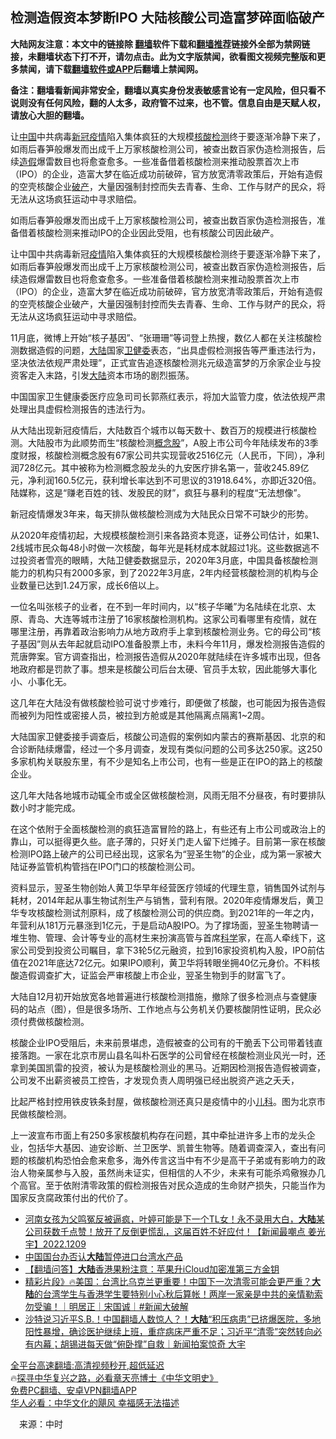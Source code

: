  <!-- 面包屑导航 --> <h2>检测造假资本梦断IPO 大陆核酸公司造富梦碎面临破产</h2> <p class="notice"><b>大陆网友注意：本文中的链接除 <a href="https://github.com/bannedbook/fanqiang" >翻墙</a>软件下载和<a href="https://github.com/killgcd/justmysocks/blob/master/README.md">翻墙推荐</a>链接外全部为禁网链接，未翻墙状态下打不开，请勿点击。此为文字版禁闻，欲看图文视频完整版和更多禁闻，请下载<a href="https://github.com/bannedbook/fanqiang">翻墙软件或APP</a>后翻墙上禁闻网。</p><p>备注：翻墙看新闻非常安全，翻墙以真实身份发表敏感言论有一定风险，但只看不说则没有任何风险，翻的人太多，政府管不过来，也不管。信息自由是天赋人权，请放心大胆的翻墙。</b></p>  <div class="entry"> <p id="summary">让<span class='wp_keywordlink_affiliate'><a href="https://www.bannedbook.org/" title="中国" target="_blank">中国</a></span>中共病毒<a href="https://www.bannedbook.org/bnews/tag/%e6%96%b0%e5%86%a0%e7%96%ab%e6%83%85/" class="st_tag internal_tag" rel="tag" title="标签 新冠疫情 下的日志">新冠疫情</a>陷入集体疯狂的大规模<a href="https://www.bannedbook.org/bnews/tag/%E6%A0%B8%E9%85%B8%E6%A3%80%E6%B5%8B/" class="st_tag internal_tag" rel="tag" title="标签 核酸检测 下的日志">核酸检测</a>终于要逐渐冷静下来了，如雨后春笋般爆发而出成千上万家核酸检测公司，被查出数百家伪造检测报告，后续<a href="https://www.bannedbook.org/bnews/tag/%e9%80%a0%e5%81%87/" class="st_tag internal_tag" rel="tag" title="标签 造假 下的日志">造假</a>爆雷数目也将愈查愈多。一些准备借着核酸检测来推动股票首次上市（IPO）的企业，造富大梦在临近成功前破碎，官方放宽清零政策后，开始有造假的空壳核酸企业<a href="https://www.bannedbook.org/bnews/tag/%e7%a0%b4%e4%ba%a7/" class="st_tag internal_tag" rel="tag" title="标签 破产 下的日志">破产</a>，大量因强制封控而失去青春、生命、工作与财产的民众，将无法从这场疯狂运动中寻求赔偿。</p> <p id="conimg">如雨后春笋般爆发而出成千上万家核酸检测公司，被查出数百家伪造检测报告，准备借着核酸检测来推动IPO的企业因此受阻，也有核酸公司因此破产。</p> <p>让中国中共病毒新冠<a href="https://www.bannedbook.org/bnews/tag/%E7%96%AB%E6%83%85/" class="st_tag internal_tag" rel="tag" title="标签 疫情 下的日志">疫情</a>陷入集体疯狂的大规模核酸检测终于要逐渐冷静下来了，如雨后春笋般爆发而出成千上万家核酸检测公司，被查出数百家伪造检测报告，后续造假爆雷数目也将愈查愈多。一些准备借着核酸检测来推动股票首次上市（IPO）的企业，造富大梦在临近成功前破碎，官方放宽清零政策后，开始有造假的空壳核酸企业破产，大量因强制封控而失去青春、生命、工作与财产的民众，将无法从这场疯狂运动中寻求赔偿。</p> <p>11月底，微博上开始“核子基因”、“张珊珊”等词登上热搜，数亿人都在关注核酸检测数据造假的问题，<span class='wp_keywordlink_affiliate'><a href="https://www.bannedbook.org/" title="大陆" target="_blank">大陆</a></span>国家<a href="https://www.bannedbook.org/bnews/tag/%E5%8D%AB%E5%81%A5%E5%A7%94/" class="st_tag internal_tag" rel="tag" title="标签 卫健委 下的日志">卫健委</a>表态，“出具虚假检测报告等严重违法行为，坚决依法依规严肃处理”，正式宣告追逐核酸检测兆元级造富梦的万余家企业与投资客走入末路，引发<a href="https://www.bannedbook.org/bnews/tag/%e5%a4%a7%e9%99%86/" class="st_tag internal_tag" rel="tag" title="标签 大陆 下的日志">大陆</a>资本市场的剧烈振荡。</p> <p>中国国家卫生健康委医疗应急司司长郭燕红表示，将加大监管力度，依法依规严肃处理出具虚假检测报告的违法行为。</p>  <p>从大陆出现新冠疫情后，大陆数百个城市以每天数十、数百万的规模进行核酸检测。大陆股市为此顺势而生“核酸检测<a href="https://www.bannedbook.org/bnews/tag/%E6%A6%82%E5%BF%B5%E8%82%A1/" class="st_tag internal_tag" rel="tag" title="标签 概念股 下的日志">概念股</a>”，A股上市公司今年陆续发布的3季度财报，核酸检测概念股有67家公司共实现营收2516亿元（人民币，下同），净利润728亿元。其中被称为检测概念股龙头的九安医疗排名第一，营收245.89亿元，净利润160.5亿元，获利增长率达到不可思议的31918.64%，亦即近320倍。陆媒称，这是“赚老百姓的钱、发股民的财”，疯狂与暴利的程度“无法想像”。</p> <p>新冠疫情爆发3年来，每天排队做核酸检测成为大陆民众日常不可缺少的形势。</p> <p>从2020年疫情初起，大规模核酸检测引来各路资本竞逐，证券公司估计，如果1、2线城市民众每48小时做一次核酸，每年光是耗材成本就超过1兆。这些数据逃不过投资者雪亮的眼睛，大陆卫健委数据显示，2020年3月底，中国具备核酸检测能力的机构只有2000多家，到了2022年3月底，2年内经营核酸检测的机构与企业数量已达到1.24万家，成长6倍以上。</p> <p>一位名叫张核子的业者，在不到一年时间内，以“核子华曦”为名陆续在北京、太原、青岛、大连等城市注册了16家核酸检测机构。这家公司看哪里有疫情，就在哪里注册，再靠着政治影响力从地方政府手上拿到核酸检测业务。它的母公司“核子基因”则从去年起就启动IPO准备股票上市，未料今年11月，爆发检测报告造假的荒唐弊案。官方调查指出，检测报告造假从2020年就陆续在许多城市出现，但各地政府都是罚款了事。想来是核酸公司后台太硬、官员手太软，因此能够大事化小、小事化无。</p> <p>这几年在大陆没有做核酸检验可说寸步难行，即便做了核酸，也可能因为报告造假而被列为阳性或密接人员，被拉到方舱或是其他隔离点隔离1~2周。</p>  <p>大陆国家卫健委接手调查后，核酸公司造假的案例如内蒙古的赛斯基因、北京的和合诊断陆续爆雷，经过一个多月调查，发现有类似问题的公司多达250家。这250多家机构关联股东里，有不少是知名上市公司，也有一些是正在IPO的路上的核酸企业。</p> <p>这几年大陆各地城市动辄全市或全区做核酸检测，风雨无阻不分昼夜，有时要排队数小时才能完成。</p> <p>在这个依附于全面核酸检测的疯狂造富冒险的路上，有些还有上市公司或政治上的靠山，可以挺得更久些。底子薄的，只好关门走人留下烂摊子。目前第一家在核酸检测IPO路上破产的公司已经出现，这家名为“翌圣生物”的企业，成为第一家被大陆证券监管机构管挡在IPO门口的核酸检测公司。</p> <p>资料显示，翌圣生物创始人黄卫华早年经营医疗领域的代理生意，销售国外试剂与耗材，2014年起从事生物试剂生产与销售，营利有限。2020年疫情爆发后，黄卫华专攻核酸检测试剂原料，成了核酸检测公司的供应商。到2021年的一年之内，年营利从181万元暴涨到1亿元，于是启动A股IPO。为了撑场面，翌圣生物聘请一堆生物、管理、会计等专业的高材生来扮演高管与首席<span class='wp_keywordlink'><a href="https://www.bannedbook.org/forum11/topic309.html" title="禁片：“科学”的棍子" target="_blank">科学</a></span>家，在高人牵线下，这家公司受到投资公司瞩目，拿下3轮5亿元融资，拉到16家投资机构入股，IPO前估值在2021年底达72亿元。如果IPO顺利，黄卫华将转眼坐拥40亿元身价。不料核酸造假调查扩大，证监会严审核酸上市企业，翌圣生物到手的财富飞了。</p> <p>大陆自12月初开始放宽各地普遍进行核酸检测措施，撤除了很多检测点与查健康码的站点（图），但是很多场所、工作地点与公务机关仍要核酸阴性证明，民众必须付费做核酸检测。</p>  <p>核酸企业IPO受阻后，未来前景堪虑，造假被查的公司有的干脆丢下公司带着钱直接落跑。一家在北京市房山县名叫朴石医学的公司曾经在核酸检测业风光一时，还拿到美国凯雷的投资，被认为是核酸检测业的黑马。近期因检测报告造假被调查，公司发不出薪资被员工控告，才发现负责人周明强已经出脱资产逃之夭夭，</p> <p>比起严格封控用铁皮铁条封屋，做核酸检测还真只是疫情中的小<a href="https://www.bannedbook.org/bnews/tag/%E5%84%BF%E7%A7%91/" class="st_tag internal_tag" rel="tag" title="标签 儿科 下的日志">儿科</a>。图为北京市民做核酸检测。</p> <p>上一波宣布市面上有250多家核酸机构存在问题，其中牵扯进许多上市的龙头企业，包括华大基因、迪安诊断、兰卫医学、凯普生物等。随着调查深入，查出有问题的核酸机构恐怕会愈来愈多，海外传言这当中有不少是高干子弟或有影响力的政治人物亲属参与入股，虽然尚未证实，但相信的人不少，未来有可能杀鸡儆猴办几个高官。至于依附清零政策的假检测报告对民众造成的生命财产损失，只能当作为国家反贪腐政策付出的代价了。</p> <!--<div id="taboola-mid-1"></div>--><ul class='op-related-articles' title='相关阅读'> <li><a href='https://www.bannedbook.org/bnews/sohnews/20221210/1821818.html' target='_blank'>河南女孩为父鸣冤反被逼疯，叶婷可能是下一个TL女！永不录用大白，<b>大陆</b>某公司获数千点赞！放开了反倒更慌乱，这届百姓不好应付！【新闻最嘲点 姜光宇】2022.1209</a></li> <li><a href='https://www.bannedbook.org/bnews/ssgc/20221210/1821770.html' target='_blank'>中国国台办否认<b>大陆</b>暂停进口台湾水产品</a></li> <li><a href='https://www.bannedbook.org/bnews/fanqiang/20221210/1821736.html' target='_blank'>【翻墙问答】<b>大陆</b>香港果粉注意：苹果升iCloud加密准第三方金钥</a></li> <li><a href='https://www.bannedbook.org/bnews/sohnews/20221209/1821649.html' target='_blank'>精彩片段》🔥美国：台湾比乌克兰更重要！中国下一次清零可能会更严重？<b>大陆</b>的台湾学生与香港学生要特别小心秋后算帐！两岸一家亲是中共的亲情勒索 勿受骗！｜明居正｜宋国诚｜#新闻大破解</a></li> <li><a href='https://www.bannedbook.org/bnews/sohnews/20221209/1821542.html' target='_blank'>沙特说习近平S.B.！中国翻墙人数惊人？！<b>大陆</b>“积压病患”已挤爆医院，多地阳性暴增，确诊医护继续上班，重症病床严重不足；习近平“清零”突然转向必有内幕；胡锡进每天做“俯卧撑”自救｜新闻拍案惊奇 大宇</a></li> </ul> <p class="texttj"> <a href="https://github.com/bannedbook/fanqiang/wiki/V2ray%E6%9C%BA%E5%9C%BA" target="_blank">全平台高速翻墙:高清视频秒开,超低延迟</a><br/> 🔥<a href="https://www.bannedbook.org/bnews/comments/20220808/1768773.html" target="_blank">探寻中华复兴之路，必看章天亮博士《中华文明史》</a><br/> <a href="https://github.com/bannedbook/fanqiang/wiki/%E7%A6%81%E9%97%BB%E7%BD%91%E5%AE%89%E5%8D%93%E7%BF%BB%E5%A2%99%E6%96%B0%E9%97%BBAPP" target="_blank">免费PC翻墙、安卓VPN翻墙APP</a><br/> <a href="https://www.bannedbook.org/bnews/comments/20220220/1694796.html" target="_blank">华人必看：中华文化的飓风 幸福感无法描述</a><br/> </p><p class="src-info">　来源：中时 </p> <a name='sharetosocial'></a> <div style="margin-bottom:5px;padding-bottom:5px;clear:both"> <div id="archive-pix-1" class="banner-ads"> <!-- AuctionX Display platform tag START --> <div id="27602x728x90x621x_ADSLOT1" clicktrack="%%CLICK_URL_ESC%%"></div>  <!-- AuctionX Display platform tag END --> </div> <div id="archive-pix-2" class="banner-ads"> <!-- AuctionX Display platform tag START --> <div id="27556x300x250x621x_ADSLOT1" clicktrack="%%CLICK_URL_ESC%%" style="margin:0 auto;text-align:center"></div>  <!-- AuctionX Display platform tag END --> </div> </div>  <div id="archive-pix-1" class="banner-ads"> <!-- AuctionX Display platform tag START --> <div id="27603x728x90x621x_ADSLOT1" clicktrack="%%CLICK_URL_ESC%%"></div>  <!-- AuctionX Display platform tag END --> </div> </div><!--END ENTRY--> 